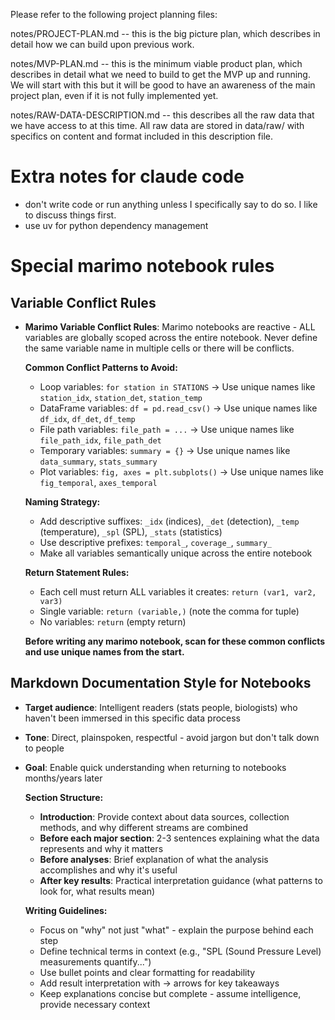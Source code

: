 Please refer to the following project planning files:

notes/PROJECT-PLAN.md -- this is the big picture plan, which describes in detail how we can build upon previous work. 

notes/MVP-PLAN.md -- this is the minimum viable product plan, which describes in detail what we need to build to get the MVP up and running. We will start with this but it will be good to have an awareness of the main project plan, even if it is not fully implemented yet. 

notes/RAW-DATA-DESCRIPTION.md -- this describes all the raw data that we have access to at this time. All raw data are stored in data/raw/ with specifics on content and format included in this description file. 

# Extra notes for claude code
- don't write code or run anything unless I specifically say to do so. I like to discuss things first.
- use uv for python dependency management


# Special marimo notebook rules

## Variable Conflict Rules
- **Marimo Variable Conflict Rules**: Marimo notebooks are reactive - ALL variables are globally scoped across the entire notebook. Never define the same variable name in multiple cells or there will be conflicts.

  **Common Conflict Patterns to Avoid:**
  - Loop variables: `for station in STATIONS` → Use unique names like `station_idx`, `station_det`, `station_temp`
  - DataFrame variables: `df = pd.read_csv()` → Use unique names like `df_idx`, `df_det`, `df_temp` 
  - File path variables: `file_path = ...` → Use unique names like `file_path_idx`, `file_path_det`
  - Temporary variables: `summary = {}` → Use unique names like `data_summary`, `stats_summary`
  - Plot variables: `fig, axes = plt.subplots()` → Use unique names like `fig_temporal`, `axes_temporal`

  **Naming Strategy:**
  - Add descriptive suffixes: `_idx` (indices), `_det` (detection), `_temp` (temperature), `_spl` (SPL), `_stats` (statistics)
  - Use descriptive prefixes: `temporal_`, `coverage_`, `summary_` 
  - Make all variables semantically unique across the entire notebook

  **Return Statement Rules:**
  - Each cell must return ALL variables it creates: `return (var1, var2, var3)`
  - Single variable: `return (variable,)` (note the comma for tuple)
  - No variables: `return` (empty return)

  **Before writing any marimo notebook, scan for these common conflicts and use unique names from the start.**

## Markdown Documentation Style for Notebooks
- **Target audience**: Intelligent readers (stats people, biologists) who haven't been immersed in this specific data process
- **Tone**: Direct, plainspoken, respectful - avoid jargon but don't talk down to people  
- **Goal**: Enable quick understanding when returning to notebooks months/years later

  **Section Structure:**
  - **Introduction**: Provide context about data sources, collection methods, and why different streams are combined
  - **Before each major section**: 2-3 sentences explaining what the data represents and why it matters
  - **Before analyses**: Brief explanation of what the analysis accomplishes and why it's useful
  - **After key results**: Practical interpretation guidance (what patterns to look for, what results mean)

  **Writing Guidelines:**
  - Focus on "why" not just "what" - explain the purpose behind each step
  - Define technical terms in context (e.g., "SPL (Sound Pressure Level) measurements quantify...")
  - Use bullet points and clear formatting for readability
  - Add result interpretation with → arrows for key takeaways
  - Keep explanations concise but complete - assume intelligence, provide necessary context